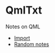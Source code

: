 # QmlTxt
Notes on QML
- [Import](https://github.com/drzhbe/QmlTxt/blob/master/Import.md)
- [Random notes](https://github.com/drzhbe/QmlTxt/blob/master/RandomNotes.md)
